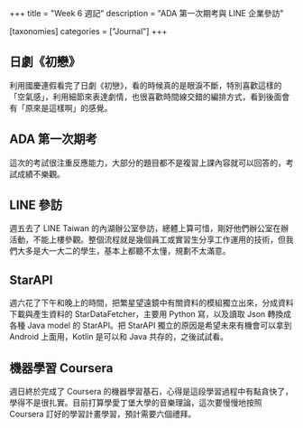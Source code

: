 +++
title = "Week 6 週記"
description = "ADA 第一次期考與 LINE 企業參訪"

[taxonomies]
categories = ["Journal"]
+++

## 日劇《初戀》

利用國慶連假看完了日劇《初戀》，看的時候真的是眼淚不斷，特別喜歡這樣的「空氣感」，利用細節來表達劇情，也很喜歡時間線交錯的編排方式，看到後面會有「原來是這樣啊」的感覺。

## ADA 第一次期考

這次的考試很注重反應能力，大部分的題目都不是複習上課內容就可以回答的，考試成績不樂觀。

## LINE 參訪

週五去了 LINE Taiwan 的內湖辦公室參訪，總體上算可惜，剛好他們辦公室在辦活動，不能上樓參觀。整個流程就是幾個員工或實習生分享工作運用的技術，但我們大多是大一大二的學生，基本上都聽不太懂，規劃不太滿意。

## StarAPI

週六花了下午和晚上的時間，把繁星望遠鏡中有關資料的模組獨立出來，分成資料下載與產生資料的 StarDataFetcher，主要用 Python 寫，以及讀取 Json 轉換成各種 Java model 的 StarAPI。把 StarAPI 獨立的原因是希望未來有機會可以拿到 Android 上面用，Kotlin 是可以和 Java 共存的，之後試試看。

## 機器學習 Coursera

週日終於完成了 Coursera 的機器學習基石，心得是這段學習過程中有點貪快了，學得不是很扎實。目前打算學愛丁堡大學的音樂理論，這次要慢慢地按照 Coursera 訂好的學習計畫學習，預計需要六個禮拜。
